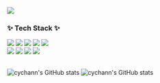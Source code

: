 <img src="https://capsule-render.vercel.app/api?type=Venom&color=auto&height=300&section=header&text=Hi%20there!%20I'm%20YooChan%20Choi&fontSize=50&fontColor=black" />

<h3>✨ Tech Stack ✨</h3>  
<div>
  <img src="https://img.shields.io/badge/JavaScript-F7DF1E?style=flat&logo=JavaScript&logoColor=white">
  <img src="https://img.shields.io/badge/React-61DAFB?style=flat&logo=React&logoColor=white">
  <img src="https://img.shields.io/badge/Vue.js-4FC08D?style=flat&logo=Vue.js&logoColor=white">
  <img src="https://img.shields.io/badge/Nuxt.js-00DC82?style=flat&logo=Nuxt.js&logoColor=white">
  <img src="https://img.shields.io/badge/Typescript-3178C6?style=flat&logo=Typescript&logoColor=white">
</div>
<div>
  <img src="https://img.shields.io/badge/Python-3776AB?style=flat&logo=Python&logoColor=white">
  <img src="https://img.shields.io/badge/Django-092E20?style=flat&logo=Django&logoColor=white">
  <img src="https://img.shields.io/badge/MySQL-4479A1?style=flat&logo=MySQL&logoColor=white">
  <img src="https://img.shields.io/badge/AWS-232F3E?style=flat&logo=Amazon Web Services&logoColor=white">
</div>

</br> 

  ![cychann's GitHub stats](https://github-readme-stats.vercel.app/api?username=cychann&show_icons=true)
  ![cychann's GitHub stats](https://github-readme-stats.vercel.app/api/top-langs/?username=cychann&layout=compact)
  

